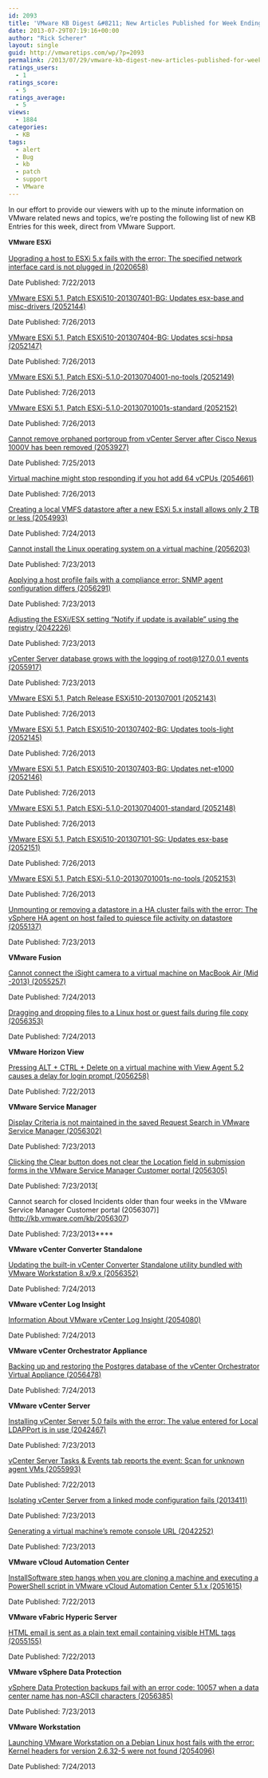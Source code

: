 ```yaml
---
id: 2093
title: 'VMware KB Digest &#8211; New Articles Published for Week Ending 7/27/13'
date: 2013-07-29T07:19:16+00:00
author: "Rick Scherer"
layout: single
guid: http://vmwaretips.com/wp/?p=2093
permalink: /2013/07/29/vmware-kb-digest-new-articles-published-for-week-ending-72713/
ratings_users:
  - 1
ratings_score:
  - 5
ratings_average:
  - 5
views:
  - 1884
categories:
  - KB
tags:
  - alert
  - Bug
  - kb
  - patch
  - support
  - VMware
---
```

In our effort to provide our viewers with up to the minute information on VMware related news and topics, we&#8217;re posting the following list of new KB Entries for this week, direct from VMware Support.

<strong style="font-size: 13px; line-height: 19px;"><!--more-->VMware ESXi</strong>

[Upgrading a host to ESXi 5.x fails with the error: The specified network interface card is not plugged in (2020658)](http://kb.vmware.com/kb/2020658)
  
Date Published: 7/22/2013
  
[VMware ESXi 5.1, Patch ESXi510-201307401-BG: Updates esx-base and misc-drivers (2052144)](http://kb.vmware.com/kb/2052144)
  
Date Published: 7/26/2013
  
[VMware ESXi 5.1, Patch ESXi510-201307404-BG: Updates scsi-hpsa (2052147)](http://kb.vmware.com/kb/2052147)
  
Date Published: 7/26/2013
  
[VMware ESXi 5.1, Patch ESXi-5.1.0-20130704001-no-tools (2052149)](http://kb.vmware.com/kb/2052149)
  
Date Published: 7/26/2013
  
[VMware ESXi 5.1, Patch ESXi-5.1.0-20130701001s-standard (2052152)](http://kb.vmware.com/kb/2052152)
  
Date Published: 7/26/2013
  
[Cannot remove orphaned portgroup from vCenter Server after Cisco Nexus 1000V has been removed (2053927)](http://kb.vmware.com/kb/2053927)
  
Date Published: 7/25/2013
  
[Virtual machine might stop responding if you hot add 64 vCPUs (2054661)](http://kb.vmware.com/kb/2054661)
  
Date Published: 7/26/2013
  
[Creating a local VMFS datastore after a new ESXi 5.x install allows only 2 TB or less (2054993)](http://kb.vmware.com/kb/2054993)
  
Date Published: 7/24/2013
  
[Cannot install the Linux operating system on a virtual machine (2056203)](http://kb.vmware.com/kb/2056203)
  
Date Published: 7/23/2013
  
[Applying a host profile fails with a compliance error: SNMP agent configuration differs (2056291)](http://kb.vmware.com/kb/2056291)
  
Date Published: 7/23/2013
  
[Adjusting the ESXi/ESX setting “Notify if update is available” using the registry (2042226)](http://kb.vmware.com/kb/2042226)
  
Date Published: 7/23/2013
  
[vCenter Server database grows with the logging of root@127.0.0.1 events (2055917)](http://kb.vmware.com/kb/2055917)
  
Date Published: 7/23/2013
  
[VMware ESXi 5.1, Patch Release ESXi510-201307001 (2052143)](http://kb.vmware.com/kb/2052143)
  
Date Published: 7/26/2013
  
[VMware ESXi 5.1, Patch ESXi510-201307402-BG: Updates tools-light (2052145)](http://kb.vmware.com/kb/2052145)
  
Date Published: 7/26/2013
  
[VMware ESXi 5.1, Patch ESXi510-201307403-BG: Updates net-e1000 (2052146)](http://kb.vmware.com/kb/2052146)
  
Date Published: 7/26/2013
  
[VMware ESXi 5.1, Patch ESXi-5.1.0-20130704001-standard (2052148)](http://kb.vmware.com/kb/2052148)
  
Date Published: 7/26/2013
  
[VMware ESXi 5.1, Patch ESXi510-201307101-SG: Updates esx-base (2052151)](http://kb.vmware.com/kb/2052151)
  
Date Published: 7/26/2013
  
[VMware ESXi 5.1, Patch ESXi-5.1.0-20130701001s-no-tools (2052153)](http://kb.vmware.com/kb/2052153)
  
Date Published: 7/26/2013
  
[Unmounting or removing a datastore in a HA cluster fails with the error: The vSphere HA agent on host failed to quiesce file activity on datastore (2055137)](http://kb.vmware.com/kb/2055137)
  
Date Published: 7/23/2013

**VMware Fusion**
  
[Cannot connect the iSight camera to a virtual machine on MacBook Air (Mid -2013) (2055257)](http://kb.vmware.com/kb/2055257)
  
Date Published: 7/24/2013
  
[Dragging and dropping files to a Linux host or guest fails during file copy (2056353)](http://kb.vmware.com/kb/2056353)
  
Date Published: 7/24/2013

**VMware Horizon View**
  
[Pressing ALT + CTRL + Delete on a virtual machine with View Agent 5.2 causes a delay for login prompt (2056258)](http://kb.vmware.com/kb/2056258)
  
Date Published: 7/22/2013

**VMware Service Manager**
  
[Display Criteria is not maintained in the saved Request Search in VMware Service Manager (2056302)](http://kb.vmware.com/kb/2056302)
  
Date Published: 7/23/2013
  
[Clicking the Clear button does not clear the Location field in submission forms in the VMware Service Manager Customer portal (2056305)](http://kb.vmware.com/kb/2056305)
  
Date Published: 7/23/2013[
  
Cannot search for closed Incidents older than four weeks in the VMware Service Manager Customer portal (2056307)](http://kb.vmware.com/kb/2056307)
  
Date Published: 7/23/2013****

**VMware vCenter Converter Standalone**
  
[Updating the built-in vCenter Converter Standalone utility bundled with VMware Workstation 8.x/9.x (2056352)](http://kb.vmware.com/kb/2056352)
  
Date Published: 7/24/2013

**VMware vCenter Log Insight**
  
[Information About VMware vCenter Log Insight (2054080)](http://kb.vmware.com/kb/2054080)
  
Date Published: 7/24/2013

**VMware vCenter Orchestrator Appliance**
  
[Backing up and restoring the Postgres database of the vCenter Orchestrator Virtual Appliance (2056478)](http://kb.vmware.com/kb/2056478)
  
Date Published: 7/24/2013

**VMware vCenter Server**
  
[Installing vCenter Server 5.0 fails with the error: The value entered for Local LDAPPort is in use (2042467)](http://kb.vmware.com/kb/2042467)
  
Date Published: 7/23/2013
  
[vCenter Server Tasks & Events tab reports the event: Scan for unknown agent VMs (2055993)](http://kb.vmware.com/kb/2055993)
  
Date Published: 7/22/2013
  
[Isolating vCenter Server from a linked mode configuration fails (2013411)](http://kb.vmware.com/kb/2013411)
  
Date Published: 7/23/2013
  
[Generating a virtual machine’s remote console URL (2042252)](http://kb.vmware.com/kb/2042252)
  
Date Published: 7/23/2013

**VMware vCloud Automation Center**
  
[InstallSoftware step hangs when you are cloning a machine and executing a PowerShell script in VMware vCloud Automation Center 5.1.x (2051615)](http://kb.vmware.com/kb/2051615)
  
Date Published: 7/22/2013

**VMware vFabric Hyperic Server**
  
[HTML email is sent as a plain text email containing visible HTML tags (2055155)](http://kb.vmware.com/kb/2055155)
  
Date Published: 7/22/2013

**VMware vSphere Data Protection**
  
[vSphere Data Protection backups fail with an error code: 10057 when a data center name has non-ASCII characters (2056385)](http://kb.vmware.com/kb/2056385)
  
Date Published: 7/23/2013

**VMware Workstation**
  
[Launching VMware Workstation on a Debian Linux host fails with the error: Kernel headers for version 2.6.32-5 were not found (2054096)](http://kb.vmware.com/kb/2054096)
  
Date Published: 7/24/2013